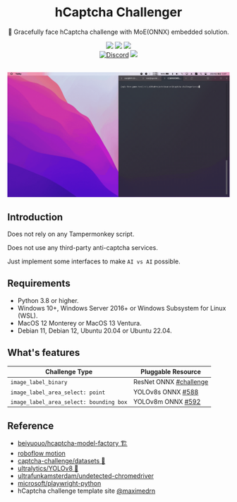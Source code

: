 <div align="center">
    <h1> hCaptcha Challenger</h1>
    <p>🚀 Gracefully face hCaptcha challenge with MoE(ONNX) embedded solution.</p>
    <img src="https://img.shields.io/static/v1?message=reference&color=blue&style=for-the-badge&logo=micropython&label=python">
    <img src="https://img.shields.io/github/license/QIN2DIM/hcaptcha-challenger?style=for-the-badge">
    <a href="https://github.com/QIN2DIM/hcaptcha-challenger/releases"><img src="https://img.shields.io/github/downloads/qin2dim/hcaptcha-challenger/total?style=for-the-badge"></a>
	<br>
	<a href="https://discord.gg/KA66wZBQ"><img alt="Discord" src="https://img.shields.io/discord/978108215499816980?style=social&logo=discord&label=echosec"></a>
 	<a href = "https://t.me/+Cn-KBOTCaWNmNGNh"><img src="https://img.shields.io/static/v1?style=social&logo=telegram&label=chat&message=studio" ></a>
	<br>
	<br>
</div>


![hcaptcha-challenger-demo](https://github.com/QIN2DIM/img_pool/blob/main/img/hcaptcha-challenger3.gif)

## Introduction

Does not rely on any Tampermonkey script.

Does not use any third-party anti-captcha services.

Just implement some interfaces to make `AI vs AI` possible.

## Requirements

- Python 3.8 or higher.
- Windows 10+, Windows Server 2016+ or Windows Subsystem for Linux (WSL).
- MacOS 12 Monterey or MacOS 13 Ventura.
- Debian 11, Debian 12, Ubuntu 20.04 or Ubuntu 22.04.

## What's features

| Challenge Type                          | Pluggable Resource                                                     |
| --------------------------------------- | ------------------------------------------------------------ |
| `image_label_binary`                    | ResNet ONNX [#challenge](https://github.com/QIN2DIM/hcaptcha-challenger/issues?q=label%3A%22%F0%9F%94%A5+challenge%22+) |
| `image_label_area_select: point`        | YOLOv8s ONNX [#588](https://github.com/QIN2DIM/hcaptcha-challenger/issues/588)                                           |
| `image_label_area_select: bounding box` | YOLOv8m ONNX [#592](https://github.com/QIN2DIM/hcaptcha-challenger/issues/592)                                           |

## Reference

- [beiyuouo/hcaptcha-model-factory 🏗](https://github.com/beiyuouo/hcaptcha-model-factory)
- [roboflow motion](https://universe.roboflow.com/qin2dim/hcaptcha-challenger)
- [captcha-challenge/datasets 🦜](https://github.com/captcha-challenger/hcaptcha-whistleblower)
- [ultralytics/YOLOv8 🚀 ](https://github.com/ultralytics/ultralytics)
- [ultrafunkamsterdam/undetected-chromedriver](https://github.com/ultrafunkamsterdam/undetected-chromedriver)
- [microsoft/playwright-python](https://github.com/microsoft/playwright-python)
- hCaptcha challenge template site [@maximedrn](https://github.com/maximedrn/hcaptcha-solver-python-selenium)
